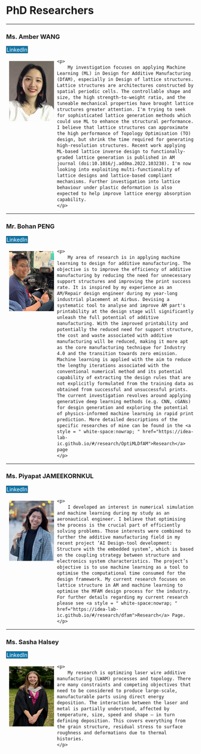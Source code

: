 <h1> PhD Researchers </h1>
<!-- Add icon library -->
<link rel="stylesheet" href="https://cdnjs.cloudflare.com/ajax/libs/font-awesome/4.7.0/css/font-awesome.min.css">


<hr>
<h3 id="amber"> Ms. Amber WANG </h3>
<a href="https://www.linkedin.com/in/jier-wang-b8a755223" style="text-decoration: none;" title="LinkedIn" class="btn btn-linkedin btn-lg" target = "_blank"><i class="fa fa-linkedin fa-fw"></i> LinkedIn</a>
<!-- <a href="#" style="text-decoration: none;" title="Twitter" class="twitter" target = "_blank"><i class="fa fa-twitter fa-fw"></i> Tweet</a> -->
<div class="square">
	<div>
		<img src="/../_profilePhotos/amber.jpg" width=120 height=160
				alt="Amber">
	</div>
	
	<p>
		My investigation focuses on applying Machine Learning (ML) in Design for Additive Manufacturing (DfAM), especially in Design of lattice structures. Lattice structures are architectures constructed by spatial periodic cells. The controllable shape and size, the high strength-to-weight ratio, and the tuneable mechanical properties have brought lattice structures greater attention. I'm trying to seek for sophisticated lattice generation methods which could use ML to enhance the structural performance. I believe that lattice structures can approximate the high performance of Topology Optimisation (TO) design, but shrink the time required for generating high-resolution structures. Recent work applying ML-based lattice inverse design to functionally-graded lattice generation is published in AM journal (doi:10.1016/j.addma.2022.103238). I'm now looking into exploiting multi-functionality of lattice designs and lattice-based compliant mechanisms. Further investigation into lattice behaviour under plastic deformation is also expected to help improve lattice energy absorption capability.
	</p>
</div>

<hr>
<h3 id="bohan"> Mr. Bohan PENG </h3>
<!-- <a href="https://www.linkedin.com/in/bohan-peng-573724147?lipi=urn%3Ali%3Apage%3Ad_flagship3_profile_view_base_contact_details%3B%2BWE3htgqQReLi0wGtMulFQ%3D%3D" style="text-decoration: none;" title="LinkedIn" class="btn btn-linkedin btn-lg" target = "_blank"><i class="fa fa-linkedin fa-fw"></i> LinkedIn</a> -->
<a href="https://www.linkedin.com/in/bohan-peng-573724147/" style="text-decoration: none;" title="LinkedIn" class="btn btn-linkedin btn-lg" target = "_blank"><i class="fa fa-linkedin fa-fw"></i> LinkedIn</a>
<div class="square">
	<div>
		<img src="/../_profilePhotos/bohan.jpg" width=120 height=160
				alt="Bohan" >
	</div>
	
	<p>
		My area of research is in applying machine learning to design for additive manufacturing. The objective is to improve the efficiency of additive manufacturing by reducing the need for unnecessary support structures and improving the print success rate. It is inspired by my experience as an AM/Repair design engineer during my year-long industrial placement at Airbus. Devising a systematic tool to analyse and improve AM part's printability at the design stage will significantly unleash the full potential of additive manufacturing. With the improved printability and potentially the reduced need for support structure, the cost and waste associated with additive manufacturing will be reduced, making it more apt as the core manufacturing technique for Industry 4.0 and the transition towards zero emission. Machine learning is applied with the aim to reduce the lengthy iterations associated with the conventional numerical method and its potential capability of extracting the design rules that are not explicitly formulated from the training data as obtained from successful and unsuccessful prints. The current investigation revolves around applying generative deep learning methods (e.g. CNN, cGANs) for desgin generation and exploring the potential of physics-informed machine learning in rapid print prediction. More detailed descriptions of the specific researches of mine can be found in the <a style = " white-space:nowrap; " href="https://idea-lab-ic.github.io/#/research/OptiMLDfAM">Research</a> page
	</p>
</div>

<hr>
<h3 id="pat"> Ms. Piyapat JAMEEKORNKUL </h3>
<a href="https://th.linkedin.com/in/piyapat-jameekornkul-861670175" style="text-decoration: none;" title="LinkedIn" class="btn btn-linkedin btn-lg" target = "_blank"><i class="fa fa-linkedin fa-fw"></i> LinkedIn</a>
<!-- <a href="#" style="text-decoration: none;" title="Twitter" class="twitter" target = "_blank"><i class="fa fa-twitter fa-fw"></i> Tweet</a> -->
<div class="square">
	<div>
		<img src="/../_profilePhotos/pat.jpg" width=120 height=160
				alt="Pat">
	</div>
	
	<p>
		I developed an interest in numerical simulation and machine learning during my study as an aeronautical engineer. I believe that optimising the process is the crucial part of efficiently solving problems. Those interests were combined to further the additive manufacturing field in my recent project ‘AI Design-tool development: Structure with the embedded system’, which is based on the coupling strategy between structure and electronics system characteristics. The project’s objective is to use machine learning as a tool to optimise the computational time consumed for the design framework. My current research focuses on lattice structure in AM and machine learning to optimise the MFAM design process for the industry. For further details regarding my current research please see <a style = " white-space:nowrap; " href="https://idea-lab-ic.github.io/#/research/dfam">Research</a> Page. 
	</p>
</div>

<hr>
<h3 id="amber"> Ms. Sasha Halsey </h3>
<a href="https://www.linkedin.com/in/sasha-halsey-51a172202/" style="text-decoration: none;" title="LinkedIn" class="btn btn-linkedin btn-lg" target = "_blank"><i class="fa fa-linkedin fa-fw"></i> LinkedIn</a>
<!-- <a href="#" style="text-decoration: none;" title="Twitter" class="twitter" target = "_blank"><i class="fa fa-twitter fa-fw"></i> Tweet</a> -->
<div class="square">
	<div>
		<img src="/../_profilePhotos/sasha.jpg" width=120 height=160
				alt="Sasha">
	</div>
	
	<p>
		My research is optimzing laser wire additive manufacturing (LWAM) processes and topology. There are many constraints and competing objectives that need to be considered to produce large-scale, manufacturable parts using direct energy deposition. The interaction between the laser and metal is partially understood, affected by temperature, size, speed and shape – in turn defining deposition. This covers everything from the grain structure, residual stress to surface roughness and deformations due to thermal histories.
	</p>
</div>

<!-- --------------- TEMPLATE ----------------------- -->
<!-- <hr>
<h3> XXX </h3>
<a href="#" style="text-decoration: none;" title="LinkedIn" class="btn btn-linkedin btn-lg" target = "_blank"><i class="fa fa-linkedin fa-fw"></i> LinkedIn</a>
<a href="#" style="text-decoration: none;" title="Twitter" class="twitter" target = "_blank"><i class="fa fa-twitter fa-fw"></i> Tweet</a>
<div class="square">
	<div>
		<img src="/../_profilePhotos/dummy1.png" width=120 height=150
				alt="HoG1">
	</div>
	
	<p>
		Auctor eu augue ut lectus arcu. Mi quis hendrerit dolor magna eget est lorem ipsum. Praesent tristique magna sit amet. Vestibulum lorem sed risus ultricies tristique nulla. Leo vel fringilla est ullamcorper eget nulla facilisi etiam dignissim. Orci ac auctor augue mauris augue neque. Venenatis urna cursus eget nunc. In hac habitasse platea dictumst vestibulum. Faucibus nisl tincidunt eget nullam non nisi. Velit laoreet id donec ultrices tincidunt arcu non sodales. Auctor eu augue ut lectus arcu. Mi quis hendrerit dolor magna eget est lorem ipsum. Praesent tristique magna sit amet. Vestibulum lorem sed risus ultricies tristique nulla. Leo vel fringilla est ullamcorper eget nulla facilisi etiam dignissim. Orci ac auctor augue mauris augue neque. Venenatis urna cursus eget nunc. In hac habitasse platea dictumst vestibulum. Faucibus nisl tincidunt eget nullam non nisi. Velit laoreet id donec ultrices tincidunt arcu non sodales.
	</p>
</div> -->
<!-- -------------------------------------------------- -->



<style>
	body {
		margin: 0px;
		text-align: left;
	}

	img {
		float: left;
		margin: 8px;
	}
	p {
		padding-left: 5px;
		text-align: justify;
		font-size: 16px;
	}

   	.btn-linkedin {
		background: #0E76A8;
		border-radius: 0;
		color: #fff;
		border-width: 1px;
		border-style: solid;
		border-color: #084461;
	}
	.btn-linkedin:link, .btn-linkedin:visited {
	  	color: #fff;
	}
	.btn-linkedin:active, .btn-linkedin:hover {
		background: #0E76A8;
		color: #fff;
	}

    .twitter {
		background-color: #55acee;
		color: #fff;
		border-width: 1px;
		border-style: solid;
		border-color: #084461;
		border-radius: 0;
    }
    .twitter:link, .twitter:visited {
	  	color: #fff;
	}
	.twitter:active, .twitter:hover {
		background: #55acee;
		color: #fff;
	}
    .linkedin {
        background-color: #0077b5;
    }
	.Google{
		background-color: #DB4437;
		color: #fff;
		border-width: 1px;
		border-style: solid;
		border-color: #084461;
		border-radius: 0;
	}
	.Google:link, .Google:visited {
	  	color: #fff;
	}
	.Google:active, .Google:hover {
		background: #DB4437;
		color: #fff;
	}

	.researchGate{
		background-color: #0cb;
		color: #FFFFFF;
		border-width: 1px;
		border-style: solid;
		border-color: #084461;
		border-radius: 0;
	}
	.researchGate:link, .researchGate:visited {
	  	color: #FFFFFF;
	}
	.researchGate:active, .researchGate:hover {
		background: #0cb;
		color: #fff;
	}

	
</style>
